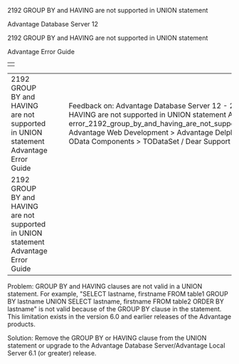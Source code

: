 2192 GROUP BY and HAVING are not supported in UNION statement




Advantage Database Server 12  

2192 GROUP BY and HAVING are not supported in UNION statement

Advantage Error Guide

|  |
| --- |
|  |

|  |  |  |  |  |
| --- | --- | --- | --- | --- |
| 2192 GROUP BY and HAVING are not supported in UNION statement  Advantage Error Guide |  |  | Feedback on: Advantage Database Server 12 - 2192 GROUP BY and HAVING are not supported in UNION statement Advantage Error Guide error\_2192\_group\_by\_and\_having\_are\_not\_supported\_in\_union\_statement Advantage Web Development > Advantage Delphi OData Client > Delphi OData Components > TODataSet / Dear Support Staff, |  |
| 2192 GROUP BY and HAVING are not supported in UNION statement  Advantage Error Guide |  |  |  |  |

Problem: GROUP BY and HAVING clauses are not valid in a UNION statement. For example, "SELECT lastname, firstname FROM table1 GROUP BY lastname UNION SELECT lastname, firstname FROM table2 ORDER BY lastname" is not valid because of the GROUP BY clause in the statement. This limitation exists in the version 6.0 and earlier releases of the Advantage products.

Solution: Remove the GROUP BY or HAVING clause from the UNION statement or upgrade to the Advantage Database Server/Advantage Local Server 6.1 (or greater) release.